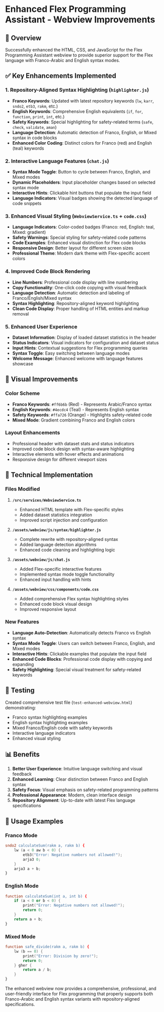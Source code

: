 # Enhanced Flex Programming Assistant - Webview Improvements

## 🚀 Overview
Successfully enhanced the HTML, CSS, and JavaScript for the Flex Programming Assistant webview to provide superior support for the Flex language with Franco-Arabic and English syntax modes.

## ✅ Key Enhancements Implemented

### 1. Repository-Aligned Syntax Highlighting (`highlighter.js`)
- **Franco Keywords**: Updated with latest repository keywords (`lw`, `karr`, `sndo2`, `etb3`, `rakm`, etc.)
- **English Keywords**: Comprehensive English equivalents (`if`, `for`, `function`, `print`, `int`, etc.)
- **Safety Keywords**: Special highlighting for safety-related terms (`safe`, `check`, `validate`, `aman`)
- **Language Detection**: Automatic detection of Franco, English, or Mixed syntax in code blocks
- **Enhanced Color Coding**: Distinct colors for Franco (red) and English (teal) keywords

### 2. Interactive Language Features (`chat.js`)
- **Syntax Mode Toggle**: Button to cycle between Franco, English, and Mixed modes
- **Dynamic Placeholders**: Input placeholder changes based on selected syntax mode
- **Interactive Hints**: Clickable hint buttons that populate the input field
- **Language Indicators**: Visual badges showing the detected language of code snippets

### 3. Enhanced Visual Styling (`WebviewService.ts` + `code.css`)
- **Language Indicators**: Color-coded badges (Franco: red, English: teal, Mixed: gradient)
- **Safety Warnings**: Special styling for safety-related code patterns
- **Code Examples**: Enhanced visual distinction for Flex code blocks
- **Responsive Design**: Better layout for different screen sizes
- **Professional Theme**: Modern dark theme with Flex-specific accent colors

### 4. Improved Code Block Rendering
- **Line Numbers**: Professional code display with line numbering
- **Copy Functionality**: One-click code copying with visual feedback
- **Language Detection**: Automatic detection and labeling of Franco/English/Mixed syntax
- **Syntax Highlighting**: Repository-aligned keyword highlighting
- **Clean Code Display**: Proper handling of HTML entities and markup removal

### 5. Enhanced User Experience
- **Dataset Information**: Display of loaded dataset statistics in the header
- **Status Indicators**: Visual indicators for configuration and dataset status
- **Input Hints**: Contextual suggestions for Flex programming queries
- **Syntax Toggle**: Easy switching between language modes
- **Welcome Message**: Enhanced welcome with language features showcase

## 🎨 Visual Improvements

### Color Scheme
- **Franco Keywords**: `#ff6b6b` (Red) - Represents Arabic/Franco syntax
- **English Keywords**: `#4ecdc4` (Teal) - Represents English syntax  
- **Safety Keywords**: `#ffa726` (Orange) - Highlights safety-related code
- **Mixed Mode**: Gradient combining Franco and English colors

### Layout Enhancements
- Professional header with dataset stats and status indicators
- Improved code block design with syntax-aware highlighting
- Interactive elements with hover effects and animations
- Responsive design for different viewport sizes

## 🔧 Technical Implementation

### Files Modified
1. **`/src/services/WebviewService.ts`**
   - Enhanced HTML template with Flex-specific styles
   - Added dataset statistics integration
   - Improved script injection and configuration

2. **`/assets/webview/js/syntax/highlighter.js`**
   - Complete rewrite with repository-aligned syntax
   - Added language detection algorithms
   - Enhanced code cleaning and highlighting logic

3. **`/assets/webview/js/chat.js`**
   - Added Flex-specific interactive features
   - Implemented syntax mode toggle functionality
   - Enhanced input handling with hints

4. **`/assets/webview/css/components/code.css`**
   - Added comprehensive Flex syntax highlighting styles
   - Enhanced code block visual design
   - Improved responsive layout

### New Features
- **Language Auto-Detection**: Automatically detects Franco vs English syntax
- **Syntax Mode Toggle**: Users can switch between Franco, English, and Mixed modes
- **Interactive Hints**: Clickable examples that populate the input field
- **Enhanced Code Blocks**: Professional code display with copying and expanding
- **Safety Highlighting**: Special visual treatment for safety-related keywords

## 🧪 Testing
Created comprehensive test file (`test-enhanced-webview.html`) demonstrating:
- Franco syntax highlighting examples
- English syntax highlighting examples  
- Mixed Franco/English code with safety keywords
- Interactive language indicators
- Enhanced visual styling

## 📊 Benefits
1. **Better User Experience**: Intuitive language switching and visual feedback
2. **Enhanced Learning**: Clear distinction between Franco and English syntax
3. **Safety Focus**: Visual emphasis on safety-related programming patterns
4. **Professional Appearance**: Modern, clean interface design
5. **Repository Alignment**: Up-to-date with latest Flex language specifications

## 🎯 Usage Examples

### Franco Mode
```flex
sndo2 calculateSum(rakm a, rakm b) {
    lw (a < 0 aw b < 0) {
        etb3("Error: Negative numbers not allowed!");
        arja3 0;
    }
    arja3 a + b;
}
```

### English Mode  
```flex
function calculateSum(int a, int b) {
    if (a < 0 or b < 0) {
        print("Error: Negative numbers not allowed!");
        return 0;
    }
    return a + b;
}
```

### Mixed Mode
```flex
function safe_divide(rakm a, rakm b) {
    lw (b == 0) {
        print("Error: Division by zero!");
        return 0;
    } gher {
        return a / b;
    }
}
```

The enhanced webview now provides a comprehensive, professional, and user-friendly interface for Flex programming that properly supports both Franco-Arabic and English syntax variants with repository-aligned specifications.
